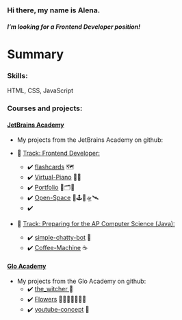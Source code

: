 ### Hi there, my name is Alena.
#### *I’m looking for a Frontend Developer position!*

# Summary
### Skills:
 HTML, CSS, JavaScript
### Courses and projects:
#### [JetBrains Academy](https://hyperskill.org/profile/3929743)
- My projects from the JetBrains Academy on github:

- :large_blue_diamond: [Track: Frontend Developer:](https://hyperskill.org/tracks/5)
    - :heavy_check_mark: [flashcards](https://github.com/Alena2020/flashcards) 🗺
    - :heavy_check_mark: [Virtual-Piano](https://github.com/Alena2020/Virtual-Piano) 🎹🎼  
    - :heavy_check_mark: [Portfolio](https://github.com/Alena2020/Portfolio) 🧰🗂🌌
    - :heavy_check_mark: [Open-Space](https://github.com/Alena2020/Open-Space) 🌌🕹🚀🛸🛰
    - :heavy_check_mark:
- :large_blue_diamond: [Track: Preparing for the AP Computer Science (Java):](https://hyperskill.org/tracks/8)
    - :heavy_check_mark: [simple-chatty-bot](https://github.com/Alena2020/simple-chatty-bot) 🤖
    - :heavy_check_mark: [Coffee-Machine](https://github.com/Alena2020/Coffee-Machine) ☕️
#### [Glo Academy](https://glo.academy/)
- My projects from the Glo Academy on github:
     - :heavy_check_mark: [the_witcher ](https://github.com/Alena2020/the_witcher) 🐺
     - :heavy_check_mark:  [Flowers](https://github.com/Alena2020/Flowers) 💐🌷🌹🌺🌸🌼🌻  
     - :heavy_check_mark:  [youtube-concept](https://github.com/Alena2020/youtube-concept) 📒 
       







<!--
**Alena2020/Alena2020** is a ✨ _special_ ✨ repository because its `README.md` (this file) appears on your GitHub profile.
Languages and Tools:    
Books: 
Libraries and Frameworks:  

:white_check_mark: Это уже сделано    
:negative_squared_cross_mark: Я не буду это делать    
:black_square_button: делать или не делать, вот в чем вопрос?  


Here are some ideas to get you started:

- 🔭 I’m currently working on ...
- 🌱 I’m currently learning ...
- 👯 I’m looking to collaborate on ...
- 🤔 I’m looking for help with ...
- 💬 Ask me about ...
- 📫 How to reach me: ...
- 😄 Pronouns: ...
- ⚡ Fun fact: ...
-->
